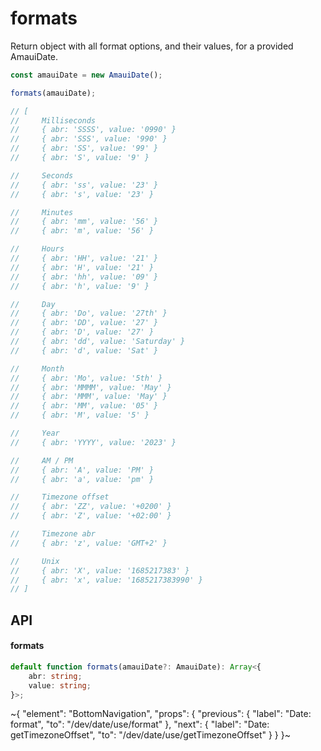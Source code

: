 
# formats

Return object with all format options, and their values, for a provided AmauiDate.

```ts
const amauiDate = new AmauiDate();

formats(amauiDate);

// [
//     Milliseconds
//     { abr: 'SSSS', value: '0990' }
//     { abr: 'SSS', value: '990' }
//     { abr: 'SS', value: '99' }
//     { abr: 'S', value: '9' }

//     Seconds
//     { abr: 'ss', value: '23' }
//     { abr: 's', value: '23' }

//     Minutes
//     { abr: 'mm', value: '56' }
//     { abr: 'm', value: '56' }

//     Hours
//     { abr: 'HH', value: '21' }
//     { abr: 'H', value: '21' }
//     { abr: 'hh', value: '09' }
//     { abr: 'h', value: '9' }

//     Day
//     { abr: 'Do', value: '27th' }
//     { abr: 'DD', value: '27' }
//     { abr: 'D', value: '27' }
//     { abr: 'dd', value: 'Saturday' }
//     { abr: 'd', value: 'Sat' }

//     Month
//     { abr: 'Mo', value: '5th' }
//     { abr: 'MMMM', value: 'May' }
//     { abr: 'MMM', value: 'May' }
//     { abr: 'MM', value: '05' }
//     { abr: 'M', value: '5' }

//     Year
//     { abr: 'YYYY', value: '2023' }

//     AM / PM
//     { abr: 'A', value: 'PM' }
//     { abr: 'a', value: 'pm' }

//     Timezone offset
//     { abr: 'ZZ', value: '+0200' }
//     { abr: 'Z', value: '+02:00' }

//     Timezone abr
//     { abr: 'z', value: 'GMT+2' }

//     Unix
//     { abr: 'X', value: '1685217383' }
//     { abr: 'x', value: '1685217383990' }
// ]
```

## API

#### formats

```ts
default function formats(amauiDate?: AmauiDate): Array<{
    abr: string;
    value: string;
}>;
```


~{
  "element": "BottomNavigation",
  "props": {
    "previous": {
      "label": "Date: format",
      "to": "/dev/date/use/format"
    },
    "next": {
      "label": "Date: getTimezoneOffset",
      "to": "/dev/date/use/getTimezoneOffset"
    }
  }
}~
